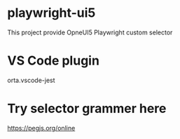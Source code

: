 # playwright-ui5
This project provide OpneUI5 Playwright custom selector

# VS Code plugin
orta.vscode-jest

# Try selector grammer here
https://pegjs.org/online
